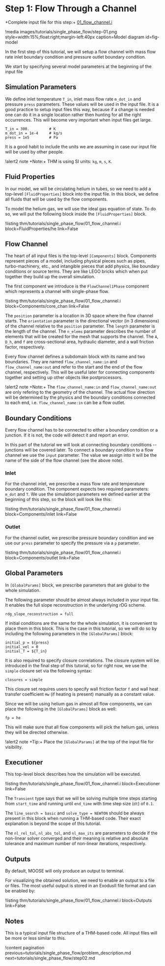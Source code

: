 # Step 1: Flow Through a Channel

+Complete input file for this step:+ [01_flow_channel.i](thm/tutorials/single_phase_flow/01_flow_channel.i)

!media images/tutorials/single_phase_flow/step-01.png
       style=width:15%;float:right;margin-left:40px
       caption=Model diagram
       id=fig-model

In the first step of this tutorial, we will setup a flow channel with mass flow rate inlet boundary
condition and pressure outlet boundary condition.

We start by specifying several model parameters at the beginning of the input file

## Simulation Parameters

We define inlet temperature `T_in`, inlet mass flow rate `m_dot_in` and pressure `press` parameters.
These values will be used in the input file.
It is a good practice to setup input files this way, because if a change is needed one can do it in
a single location rather then hunting for all the right occurrences.
This will become very important when input files get large.

```
T_in = 300.         # K
m_dot_in = 1e-4     # kg/s
press = 1e5         # Pa
```

It is a good habit to include the units we are assuming in case our input file will be used by
other people.

!alert2 note
+Note:+ THM is using SI units: `kg`, `m`, `s`, `K`.


## Fluid Properties

In our model, we will be circulating helium in tubes, so we need to add a top-level `[FluidProperties]` block
into the input file.
In this block, we define all fluids that will be used by the flow components.

To model the helium gas, we will use the ideal gas equation of state.
To do so, we will put the following block inside the `[FluidProperties]` block.

!listing thm/tutorials/single_phase_flow/01_flow_channel.i
         block=FluidProperties/he
         link=False

## Flow Channel

The heart of all input files is the top-level `[Components]` block.
Components represent pieces of a model, including physical pieces such as pipes, turbo-machinery,
etc., and intangible pieces that add physics, like boundary conditions or source terms.
They are like LEGO bricks which when put together they build up the overall simulation.


The first component we introduce is the `FlowChannel1Phase` component which represents a channel
with single-phase flow.

!listing thm/tutorials/single_phase_flow/01_flow_channel.i
         block=Components/core_chan
         link=False

The `position` parameter is a location in 3D space where the flow channel starts.
The `orientation` parameter is the directional vector (in 3 dimensions) of the channel relative to
the `position` parameter.
The `length` parameter is the length of the channel.
The `n_elems` parameter describes the number of elements that will be created for the mesh that supports
the channel.
The `A`, `D_h`, and `f` are cross-sectional area, hydraulic diameter, and a wall friction factor, respectively.

Every flow channel defines a subdomain block with its name and two boundaries.
They are named `flow_channel_name:in` and `flow_channel_name:out` and refer to the start and the end
of the flow channel, respectively. This will be useful later for connecting components together and
setting up other objects like postprocessors.

!alert2 note
+Note:+ The `flow_channel_name:in` and `flow_channel_name:out` are only refering to the geometry of the channel.
The actual flow direction will be determined by the physics and the boundary conditions connected to each end,
i.e. `flow_channel_name:in` can be a flow outlet.


## Boundary Conditions

Every flow channel has to be connected to either a boundary condition or a junction.
If it is not, the code will detect it and report an error.

In this part of the tutorial we will look at connecting boundary conditions -- junctions will be
covered later.
To connect a boundary condition to a flow channel we use the `input` parameter.
The value we assign into it will be the name of the side of the flow channel (see the above note).

### Inlet

For the channel inlet, we prescribe a mass flow rate and temperature boundary condition.
The component expects two required parameters: `m_dot` and `T`.
We use the simulation parameters we defined earlier at the beginning of this step, so the block will look like this:

!listing thm/tutorials/single_phase_flow/01_flow_channel.i
         block=Components/inlet
         link=False

### Outlet

For the channel outlet, we prescribe pressure boundary condition and we use our `press` parameter to
specify the pressure via a `p` parameter.

!listing thm/tutorials/single_phase_flow/01_flow_channel.i
         block=Components/outlet
         link=False

## Global Parameters

In `[GlobalParams]` block, we prescribe parameters that are global to the whole simulation.

The following parameter should be almost always included in your input file.
It enables the full slope reconstruction in the underlying rDG scheme.

```
rdg_slope_reconstruction = full
```

If initial conditions are the same for the whole simulation, it is convenient to place them in this
block.
This is the case in this tutorial, so we will do so by including the following parameters in the
`[GlobalParams]` block:

```
initial_p = ${press}
initial_vel = 0
initial_T = ${T_in}
```

It is also required to specify closure correlations.
The closure system will be introduced in the final step of this tutorial, so for right now,
we use the `simple` closure set via the following syntax:

```
closures = simple
```

This closure set requires users to specify wall friction factor `f` and wall heat transfer
coefficient `Hw` (if heating is present) manually as a constant value.

Since we will be using helium gas in almost all flow components, we can place the following in the
`[GlobalParams]` block as well:

```
fp = he
```

This will make sure that all flow components will pick the helium gas, unless they will be directed
otherwise.

!alert2 note
+Tip:+ Place the `[GlobalParams]` at the top of the input file for visibility.

## Executioner

This top-level block describes how the simulation will be executed.

!listing thm/tutorials/single_phase_flow/01_flow_channel.i
         block=Executioner
         link=False

The `Transient` type says that we will be solving multiple time steps starting from `start_time` and
running until `end_time` with time step size (`dt`) of `0.1`.

The `line_search = basic` and `solve_type = NEWTON` should be always present in this block when
running a THM-based code.
Their exact explanation is beyond the scope of this tutorial.

The `nl_rel_tol`, `nl_abs_tol`, and `nl_max_its` are parameters to decide if the non-linear solver
converged and their meaning is relative and absolute tolerance and maximum number of non-linear
iterations, respectively.


## Outputs

By default, MOOSE will only produce an output to terminal.

For visualizing the obtained solution, we need to enable an output to a file or files.
The most useful output is stored in an ExodusII file format and can be enabled by:

!listing thm/tutorials/single_phase_flow/01_flow_channel.i
         block=Outputs
         link=False

## Notes

This is a typical input file structure of a THM-based code.
All input files will be more or less similar to this.


!content pagination previous=tutorials/single_phase_flow/problem_description.md
                    next=tutorials/single_phase_flow/step02.md

